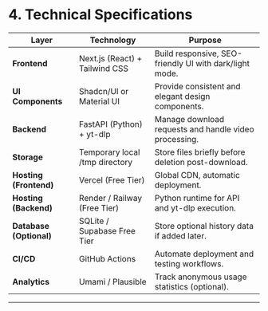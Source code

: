 # 4. Technical Specifications
| Layer | Technology | Purpose |
|--------|-------------|----------|
| **Frontend** | Next.js (React) + Tailwind CSS | Build responsive, SEO-friendly UI with dark/light mode. |
| **UI Components** | Shadcn/UI or Material UI | Provide consistent and elegant design components. |
| **Backend** | FastAPI (Python) + yt-dlp | Manage download requests and handle video processing. |
| **Storage** | Temporary local /tmp directory | Store files briefly before deletion post-download. |
| **Hosting (Frontend)** | Vercel (Free Tier) | Global CDN, automatic deployment. |
| **Hosting (Backend)** | Render / Railway (Free Tier) | Python runtime for API and yt-dlp execution. |
| **Database (Optional)** | SQLite / Supabase Free Tier | Store optional history data if added later. |
| **CI/CD** | GitHub Actions | Automate deployment and testing workflows. |
| **Analytics** | Umami / Plausible | Track anonymous usage statistics (optional). |

---
